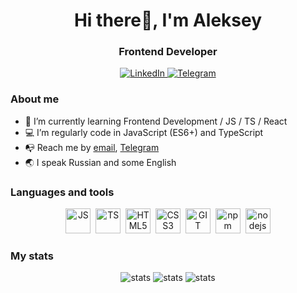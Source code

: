<!-- ### Hi there -->
<HTML>
<div class="header" align="center">
    <h1>Hi there👋, I'm Aleksey</h1>
    <h3>Frontend Developer</h3>
</div>
<div class="header" align="center">
    <a href="https://www.linkedin.com/in/%D0%B0-%D0%BF%D1%80%D1%8B%D1%82%D0%BA%D0%B8%D1%85-frontend/?lipi=urn%3Ali%3Apage%3Aprofile_common_profile_index%3Ba2aa982c-1df3-41a0-89ce-4a8a087a3107">
        <img src="https://img.shields.io/badge/LinkedIn-blue?style=for-the-badge&logo=linkedin&logoColor=white"
        alt="LinkedIn"/>
    </a>
    <a href="https://t.me/alx_pro">
        <img src="https://img.shields.io/badge/Telegram-blue?style=for-the-badge&logo=telegram&logoColor=white"
        alt="Telegram"/>
    </a>
</div>
</HTML>

### About me
- 🌱 I’m currently learning Frontend Development / JS / TS / React
- :computer: I’m regularly code in JavaScript (ES6+) and TypeScript
- :mailbox_with_no_mail: Reach me by [email](mailto:aleksprth@gmail.com), [Telegram](https://t.me/alx_pro)
- :earth_asia: I speak Russian and some English

### Languages and tools
<div class="langs" align="center">
<img src="https://cdn.jsdelivr.net/gh/devicons/devicon/icons/javascript/javascript-original.svg" title="JS" alt="JS" width="40" height="40"/>&nbsp;
<img src="https://cdn.jsdelivr.net/gh/devicons/devicon/icons/typescript/typescript-original.svg" title="TS" alt="TS" width="40" height="40"/>&nbsp;
<img src="https://cdn.jsdelivr.net/gh/devicons/devicon/icons/html5/html5-original.svg" title="HTML5" alt="HTML5" width="40" height="40"/>&nbsp;
<img src="https://cdn.jsdelivr.net/gh/devicons/devicon/icons/css3/css3-original.svg" title="CSS3" alt="CSS3" width="40" height="40"/>&nbsp;
<img src="https://cdn.jsdelivr.net/gh/devicons/devicon/icons/git/git-original.svg" title="GIT" alt="GIT" width="40" height="40"/>&nbsp;
<img src="https://cdn.jsdelivr.net/gh/devicons/devicon/icons/npm/npm-original-wordmark.svg" title="npm" alt="npm" width="40" height="40"/>&nbsp;
<img src="https://cdn.jsdelivr.net/gh/devicons/devicon/icons/nodejs/nodejs-original.svg" title="nodejs" alt="nodejs" width="40" height="40"/>
</div>

### My stats

<div class="stats" align="center">
    <img src="http://github-profile-summary-cards.vercel.app/api/cards/profile-details?username=Alekssoo&theme=dark" alt="stats"/>
    <img src="http://github-profile-summary-cards.vercel.app/api/cards/repos-per-language?username=Alekssoo&theme=dark" alt="stats"/>
    <img src="http://github-profile-summary-cards.vercel.app/api/cards/productive-time?username=Alekssoo&theme=dark" alt="stats"/>
</div>

